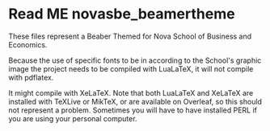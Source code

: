 # Read ME novasbe_beamertheme
These files represent a Beaber Themed for Nova School of Business and Economics.

Because the use of specific fonts to be in according to the School's graphic image
the project needs to be compiled with LuaLaTeX, it will not compile with pdflatex.

It might compile with XeLaTeX. Note that both LuaLaTeX and XeLaTeX are installed
with TeXLive or MikTeX, or are available on Overleaf, so this should not represent
a problem. Sometimes you will have to have installed PERL if you are using your
personal computer.
